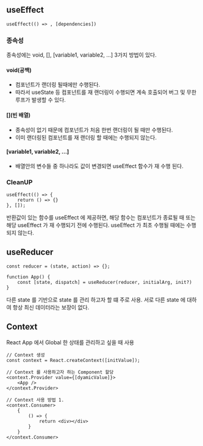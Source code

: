 ## useEffect

```
useEffect(() => , [dependencies])
```

### 종속성

종속성에는 void, [], [variable1, variable2, ...]
3가지 방법이 있다.

#### void(공백)

- 컴포넌트가 랜더링 될때에만 수행된다.
- 따라서 useState 등 컴포넌트를 재 랜더링이 수행되면 계속 호출되어 버그 및 무한루프가 발생할 수 있다.

#### [](빈 배열)

- 종속성이 없기 때문에 컴포넌트가 처음 한번 랜더링이 될 때만 수행된다.
- 이미 랜더링된 컴포넌트를 재 랜더링 할 때에는 수행되지 않는다.

#### [variable1, variable2, ...]

- 배열안의 변수들 중 하나라도 값이 변경되면 useEffect 함수가 재 수행 된다.

### CleanUP

```
useEffect(() => {
    return () => {}
}, []);
```

반환값이 있는 함수를 useEffect 에 제공하면, 해당 함수는 컴포넌트가 종료될 때 또는 해당 useEffect 가 재 수행되기 전에 수행된다.
useEffect 가 최초 수행될 때에는 수행되지 않는다.

## useReducer

```
const reducer = (state, action) => {};

function App() {
    const [state, dispatch] = useReducer(reducer, initialArg, init?)
}
```

다른 state 를 기반으로 state 를 관리 하고자 할 떄 주로 사용.
서로 다른 state 에 대하여 항상 최신 데이터라는 보장이 없다.

## Context

React App 에서 Global 한 상태를 관리하고 싶을 때 사용

```
// Context 생성
const context = React.createContext([initValue]);

// Context 를 사용하고자 하는 Component 할당
<context.Provider value={[dyamicValue]}>
    <App />
</context.Provider>

// Context 사용 방법 1.
<context.Consumer>
    {
        () => {
            return <div></div>
        }
    }
</context.Consumer>
```
